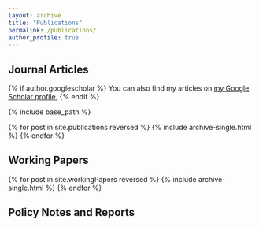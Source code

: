 ```yaml
---
layout: archive
title: "Publications"
permalink: /publications/
author_profile: true
---
```


Journal Articles
---

{% if author.googlescholar %}
  You can also find my articles on <u><a href="{{author.googlescholar}}">my Google Scholar profile</a>.</u>
{% endif %}

{% include base_path %}

{% for post in site.publications reversed %}
  {% include archive-single.html %}
{% endfor %}

Working Papers
---

{% for post in site.workingPapers reversed %}
  {% include archive-single.html %}
{% endfor %}

Policy Notes and Reports
---

